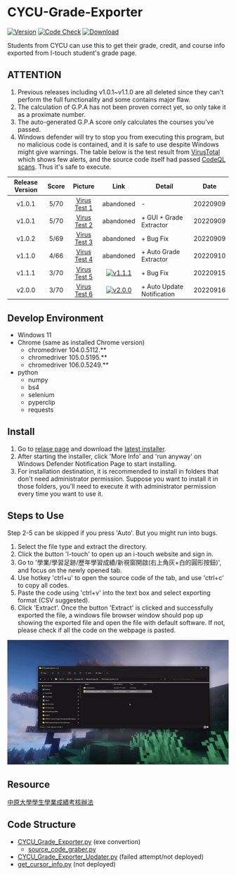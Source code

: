# CYCU-Grade-Exporter

[![Version](https://img.shields.io/github/v/release/belongtothenight/CYCU-Grade-Exporter)](https://github.com/belongtothenight/CYCU-Grade-Exporter/releases) [![Code Check](https://img.shields.io/github/workflow/status/belongtothenight/CYCU-Grade-Exporter/CodeQL)](https://github.com/belongtothenight/CYCU-Grade-Exporter/actions) [![Download](https://img.shields.io/github/downloads/belongtothenight/CYCU-Grade-Exporter/total)](https://github.com/belongtothenight/CYCU-Grade-Exporter/releases)

Students from CYCU can use this to get their grade, credit, and course info exported from I-touch student's grade page.

## ATTENTION

1. Previous releases including v1.0.1~v1.1.0 are all deleted since they can't perform the full functionality and some contains major flaw.
2. The calculation of G.P.A has not been proven correct yet, so only take it as a proximate number.
3. The auto-generated G.P.A score only calculates the courses you've passed.
4. Windows defender will try to stop you from executing this program, but no malicious code is contained, and it is safe to use despite Windows might give warnings. The table below is the test result from [VirusTotal](https://www.virustotal.com/gui/home/upload) which shows few alerts, and the source code itself had passed [CodeQL scans](https://github.com/belongtothenight/CYCU-Grade-Exporter/actions). Thus it's safe to execute.

| Release Version | Score |                                                   Picture                                                   |                                                                                        Link                                                                                         | Detail                     | Date     |
| :-------------: | :---: | :---------------------------------------------------------------------------------------------------------: | :---------------------------------------------------------------------------------------------------------------------------------------------------------------------------------: | -------------------------- | -------- |
|     v1.0.1      | 5/70  | [Virus Test 1](https://github.com/belongtothenight/CYCU-Grade-Exporter/blob/main/virustest/virustotal1.png) |                                                                                      abandoned                                                                                      | -                          | 20220909 |
|     v1.0.1      | 5/70  | [Virus Test 2](https://github.com/belongtothenight/CYCU-Grade-Exporter/blob/main/virustest/virustotal2.png) |                                                                                      abandoned                                                                                      | + GUI + Grade Extractor    | 20220909 |
|     v1.0.2      | 5/69  | [Virus Test 3](https://github.com/belongtothenight/CYCU-Grade-Exporter/blob/main/virustest/virustotal3.png) |                                                                                      abandoned                                                                                      | + Bug Fix                  | 20220909 |
|     v1.1.0      | 4/66  | [Virus Test 4](https://github.com/belongtothenight/CYCU-Grade-Exporter/blob/main/virustest/virustotal4.png) |                                                                                      abandoned                                                                                      | + Auto Grade Extractor     | 20220910 |
|     v1.1.1      | 3/70  | [Virus Test 5](https://github.com/belongtothenight/CYCU-Grade-Exporter/blob/main/virustest/virustotal5.png) | [![v1.1.1](https://img.shields.io/github/downloads/belongtothenight/CYCU-Grade-Exporter/v1.1.1/total)](https://github.com/belongtothenight/CYCU-Grade-Exporter/releases/tag/v1.1.1) | + Bug Fix                  | 20220915 |
|     v2.0.0      | 3/70  | [Virus Test 6](https://github.com/belongtothenight/CYCU-Grade-Exporter/blob/main/virustest/virustotal6.png) | [![v2.0.0](https://img.shields.io/github/downloads/belongtothenight/CYCU-Grade-Exporter/v2.0.0/total)](https://github.com/belongtothenight/CYCU-Grade-Exporter/releases/tag/v2.0.0) | + Auto Update Notification | 20220916 |

## Develop Environment

- Windows 11
- Chrome (same as installed Chrome version)
  - chromedriver 104.0.5112.**
  - chromedriver 105.0.5195.**
  - chromedriver 106.0.5249.**
- python
  - numpy
  - bs4
  - selenium
  - pyperclip
  - requests

## Install

1. Go to [relase page](https://github.com/belongtothenight/CYCU-Grade-Exporter/releases/) and download the [latest installer](https://github.com/belongtothenight/CYCU-Grade-Exporter/releases/latest).
2. After starting the installer, click 'More Info' and 'run anyway' on Windows Defender Notification Page to start installing.
3. For installation destination, it is recommended to install in folders that don't need administrator permission. Suppose you want to install it in those folders, you'll need to execute it with administrator permission every time you want to use it.

## Steps to Use

Step 2-5 can be skipped if you press 'Auto'. But you might run into bugs.

1. Select the file type and extract the directory.
2. Click the button 'I-touch' to open up an i-touch website and sign in.
3. Go to '學業/學習足跡/歷年學習成績/新視窗開啟(右上角灰+白的圓形按鈕)', and focus on the newly opened tab.
4. Use hotkey 'ctrl+u' to open the source code of the tab, and use 'ctrl+c' to copy all codes.
5. Paste the code using 'ctrl+v' into the text box and select exporting format (CSV suggested).
6. Click 'Extract'.
Once the button 'Extract' is clicked and successfully exported the file, a windows file browser window should pop up showing the exported file and open the file with default software. If not, please check if all the code on the webpage is pasted.

![Tutorial Video](https://github.com/belongtothenight/CYCU-Grade-Exporter/blob/main/video/tutorial.gif)

## Resource

[中原大學學生學業成績考核辦法](https://tdpba.cycu.edu.tw/wp-content/uploads/%E4%B8%AD%E5%8E%9F%E5%A4%A7%E5%AD%B8%E5%AD%B8%E7%94%9F%E5%AD%B8%E6%A5%AD%E6%88%90%E7%B8%BE%E8%80%83%E6%A0%B8%E8%BE%A6%E6%B3%95.pdf)

## Code Structure

- [CYCU_Grade_Exporter.py](https://github.com/belongtothenight/CYCU-Grade-Exporter/blob/main/src/CYCU_Grade_Exporter.py) (exe convertion)
  - [source_code_graber.py](https://github.com/belongtothenight/CYCU-Grade-Exporter/blob/main/src/source_code_graber.py)
- [CYCU_Grade_Exporter_Updater.py](https://github.com/belongtothenight/CYCU-Grade-Exporter/blob/main/src/CYCU_Grade_Exporter_Updater.py) (failed attempt/not deployed)
- [get_cursor_info.py](https://github.com/belongtothenight/CYCU-Grade-Exporter/blob/main/src/get_cursor_info.py) (not deployed)
